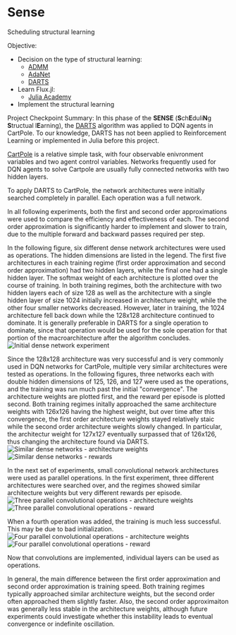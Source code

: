# Sense
Scheduling structural learning

Objective:
  + Decision on the type of structural learning:
    + [ADMM](http://openaccess.thecvf.com/content_ECCV_2018/papers/Tianyun_Zhang_A_Systematic_DNN_ECCV_2018_paper.pdf)
    + [AdaNet](https://arxiv.org/pdf/1607.01097.pdf)
    + [DARTS](https://arxiv.org/pdf/1806.09055.pdf)
  + Learn Flux.jl:
    + [Julia Academy](https://juliaacademy.com/p/introduction-to-machine-learning)
  + Implement the structural learning


Project Checkpoint Summary:
In this phase of the **SENSE** (**S**ch**E**duli**N**g **S**tructual l**E**arning), the [DARTS](https://arxiv.org/abs/1806.09055) algorithm was applied to DQN agents in CartPole. To our knowledge, DARTS has not been applied to Reinforcement Learning or implemented in Julia before this project.

[CartPole](https://github.com/openai/gym/wiki/CartPole-v0) is a relative simple task, with four observable enivronment variables and two agent control variables. Networks frequently used for DQN agents to solve Cartpole are usually fully connected networks with two hidden layers. 

To apply DARTS to CartPole, the network architectures were initially searched completely in parallel. Each operation was a full network. 

In all following experiments, both the first and second order approximations were used to compare the efficiency and effectiveness of each. The second order approximation is significantly harder to implement and slower to train, due to the multiple forward and backward passes required per step. 

In the following figure, six different dense network architectures were used as operations. The hidden dimensions are listed in the legend. The first five architectures in each training regime (first order approximation and second order approximation) had two hidden layers, while the final one had a single hidden layer. The softmax weight of each architecture is plotted over the course of training. In both training regimes, both the architecture with two hidden layers each of size 128 as well as the architecture with a single hidden layer of size 1024 initially increased in architecture weight, while the other four smaller networks decreased. However, later in training, the 1024 architecture fell back down while the 128x128 architecture continued to dominate. It is generally preferable in DARTS for a single operation to dominate, since that operation would be used for the sole operation for that portion of the macroarchitecture after the algorithm concludes. 
![Initial dense network experiment](https://uc2e19bbfc5576e96e3a46a250e0.previews.dropboxusercontent.com/p/thumb/AAzrxv4NKChlSNzZadKX8NPgwJGn44JMF5bBlDeG3341-TnQosxvbEeQcMERKEOrBkwCDTsfb8AMjmXZf-WiMh4ZH75tEhMkhISf_vIIX0ED8U2i2zJiJZIA8NVH-Fiqi3_qO3ZDzAcZVEyiM2SRRu6nT886H3a1BTZ_lMAeC1OzqZW64Q2g9jdBSaxPyHRPel4hJ5rqrppVA-AQir0SHkD8_W3Zwts_3t13B2vnMqdSMPvTSfhfNlwV3-xxIMbEBbA-NFripoDMFfQPbWv6Zq9d5YJBYDjri31KU1DhHswrMNYnXmQZJMlIhnGAsG81KItdzY-y7yISUfxtWelFyxDjgtR1HVRve_v279rtWJIDcZPcvry7BEsPdlR3mn6OGx4/p.png)


Since the 128x128 architecture was very successful and is very commonly used in DQN networks for CartPole, multiple very similar architectures were tested as operations. In the following figures, three networks each with double hidden dimensions of 125, 126, and 127 were used as the operations, and the training was run much past the initial "convergence". The architecture weights are plotted first, and the reward per episode is plotted second. Both training regimes initally approached the same architecture weights with 126x126 having the highest weight, but over time after this convergence, the first order architecture weights stayed relatively staic while the second order architecture weights slowly changed. In particular, the architectur weight for 127x127 eventually surpassed that of 126x126, thus changing the architecture found via DARTS.
![Similar dense networks - architecture weights](https://uc2085d94cb98981264e83150905.previews.dropboxusercontent.com/p/thumb/AAwO5BfJkSMSZMFYd8YxHlHuTXb9DjtPyO0XdWgEn0OIFpJ4ryZe4gJwPnMQ0NgFydvZKUEwKcNg_sO7MgSEeWf8iWaDUdOp_2JGBWVAQcXKm0EnByOAVBQ7mrD5YgerSKq3oqBwoipQvhrBDIqPX4inyGmjIRbZ8gNTFV1dQvptInAtlH7nx_qsI_w7cENhLlCLNbJ0NrD2Uc9J-zcmwnBdE8TtfzbWg2cW11n7HYnEg4Mm4eqjp3EUWMuJfUQsiRJuLp8zgCu8Vimuopjn2XaHSt9vdNGq-5BV45Y3UsQ0XtYr86-wDEcSfUbbVAxVQmVlll-EoU7DL6HEH8z3NWfdniEA3JHWjsVRFzp1b_kw9I4eeM8vjRu5F-wyQYxYGts/p.png)
![Similar dense networks - rewards](https://uc191b376dbd229c89eb1359919a.previews.dropboxusercontent.com/p/thumb/AAypuTNdEnM2D0Lreq-uHQVLe7_QRybUDhfoiKK6gAFsFsvG-ESp_0mafmmLrOovWTPQcT9xZg49TGL6Qw_FcQ0ZOnJfQakdd4IYeAByAiZTg1U7UGEusJ1qHtfTcZYlHY3ZBa2sqg0_dgzUcOLuizrBeffdyPUYnkyN-WwpweI3gWCquA4NJVNVTPuC62nnmairB64U6xw7g9pFkcyvBURo4-k1zC0cIJEkt-YzYOgSe6E2Ojt8nX-CjSJNqVjnlL9-hSAjJTSbNB2qs--EQk2zw5BA9fJUNyPfXs6-6tiQiQ-fsrZwA0QO9mOUTMOA-GWgTf4-3a0rIJXd1kefZ_lum81EM_lg7BsX032oHPpDaEt67GTepPoH5-3jojgaBEw/p.png)

In the next set of experiments, small convolutional network architectures were used as parallel operations. In the first experiment, three different architectures were searched over, and the regimes showed similar architecture weights but very different rewards per episode. 
![Three parallel convolutional operations - architecture weights](https://ucc10dfef5230a25483a13c8b079.previews.dropboxusercontent.com/p/thumb/AAwVI_L0rzS6WMUeVgOUC9AaAvbJeaDfbFaX9ptlTDirpVmXciaJBPWMMpg6zkGFETDeQ5__B56wetBRzHEBSqQfzm1POJPHoE9Nu76ZjCXDxXVMsu-eFkfyfA3lQL-SQONvxFTAgnCVfxakP4Q9-abbQkuvpSbr-iX74DsTXStA6ulDfv3GgMubwpJbILfhdKm81zmeVce-kBJvBJaUdnpG_NNwQhpcdruS_Jef1PCRpvHTN-AklSLzvEpYr4_0oEzTPmmi6kVMU8dH6i1wg6GZhgqbeTbskdTnSV_ZyhvnJLlsYZEi1gI6z1kB4mO17NC3SHOp6gfQeCVLYSYsFHZFzLfjPigl745GKqMsqnHHhWlhKm-zcXvG3NqFcFsv5_4/p.png)
![Three parallel convolutional operations - reward](https://uc69181d486e13c09447f9d628a8.previews.dropboxusercontent.com/p/thumb/AAzcWPS3mE6qy0dQj6uQRMbmsyZvr78tZuAy8NnoOaZ2UBJoFWP2n4ksgNGZwU8Rabj2fl8E8ZZ1Ozr5ooBK9M8VM85yJrWO4F4RPOgXCu-Uju5CR_34_N3LORx7PB-nqMefFFpBQWOMkmnCeuAdR7GGohL0p2iciW-vg46ZPIkCik64m9zFvOZd7Lc7gkPWIswNEawuwLQPmyFT9AGm9YXOKeZArEOAoqz6E2_WwyIQVauY0bhocIenEXMNHWtfJBIJ-6dwhEkJ83ryPIWAcF8fbGiZ0nY1uh-vFZnRvT_JC9ao7stMfF2fu2QsF0O5nuglYs2YOeI2vL88YhmMA48ysbCh1g04YsDiUEqy4S24E25hK2DL3pCUS7BMaffGcDw/p.png)

When a fourth operation was added, the training is much less successful. This may be due to bad initialization.
![Four parallel convolutional operations - architecture weights](https://ucb9aa21d16f10957f67b47178d4.previews.dropboxusercontent.com/p/thumb/AAx2cQQT9nUKL0z58riMChMf4FxKgF2Yc3PoiMjBPQeBzSN0dtCMhAHLKSqieWQLKqY-3en8tcBicdFuQ4cj2vcRqM8uKttDA49ypCPTvLwHGKxtv0SStodcTxcgjPgqULUh3y5Ek702m2OV0MQNXSclYfuhqDm_RVLupRKvfeo7kWjM8Xr5iHPszU3NRfFaEPnzpDR5yVUPkWjS0QuVurIo2XlEGo1efVd_8PMWrpmcpmNs74k3-1MNMEsC8fLfc16ip_vFSbKqBVWAy1GC-yB1L08XBQMVMez64s4g6zY1AtyFVogv8mnnnfrno9P9MJGSRGt7A7whIC95UlJVzFDBhevEzh2Osa8X6Qjrzuai26XYNzWLkvl3YCANRrvQyjk/p.png)
![Four parallel convolutional operations - reward](https://ucd9d88d0bf46951563b2e6eee78.previews.dropboxusercontent.com/p/thumb/AAxvL3W9nb6TGFSfw9D8sGeffjddvfK9tspQrZNBgN_c_QNsAq4-0mFl0iVCHWRpWFOSS4r5M4TV1YApxv2zIJ_SmU2OkoqCMFskpcd0gqiAVowL2sojDugUn_-_8dLfRvam--j2X2i2dmhGCdudd-_A-aAuRlM0zdvAQrZee_8Gx4Dc9svTEywAwz3pH0GV5TDE1RRgwk1Aqf7k7Jv_elRftKxkRtqZk_FZVGsaSMjWM9kIv-ZYMuR2x_4fn3uMfSIqBCS1llLyKsreD2gMZbHFq9dboMTlJo2TretA6lobaZvuwSee1zZ6Z7LTIrQNABWUGxHq4YIBYeyqTMTktFP3774-VN0XMJnRPMeHtL-XSZSXGgAUtM0QByzY_Ur0hag/p.png)

Now that convolutions are implemented, individual layers can be used as operations. 


In general, the main difference between the first order approximation and second order approximation is training speed. Both training regimes typically approached similar architecture weights, but the second order often approached them slightly faster. Also, the second order approximaiton was generally less stable in the architecture weights, although future experiments could investigate whether this instability leads to eventual convergence or indefinite oscillation.
